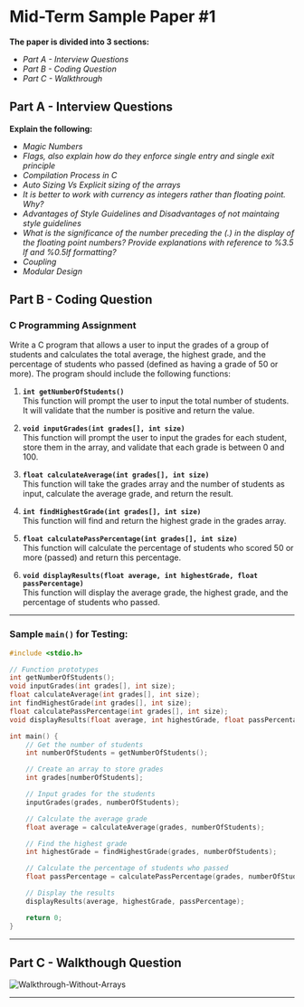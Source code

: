 # Mid-Term Sample Paper #1

<b>The paper is divided into 3 sections:</b>
<ul>
  <i>
  <li>Part A - Interview Questions</li>
  <li>Part B - Coding Question</li>
  <li>Part C - Walkthrough</li>
  </i>
</ul>

## Part A - Interview Questions

<b>Explain the following:</b>
<ul>
  <i>
  <li>Magic Numbers</li>
  <li>Flags, also explain how do they enforce single entry and single exit principle</li>
  <li>Compilation Process in C</li>
  <li>Auto Sizing Vs Explicit sizing of the arrays</li>
  <li>It is better to work with currency as integers rather than floating point. Why?</li>
  <li>Advantages of Style Guidelines and Disadvantages of not maintaing style guidelines</li>
  <li>What is the significance of the number preceding the (.) in the display of the floating point numbers? Provide explanations with reference to %3.5 lf and %0.5lf formatting?</li>
  <li>Coupling</li>
  <li>Modular Design</li>
  </i>
</ul>


## Part B - Coding Question

### C Programming Assignment

Write a C program that allows a user to input the grades of a group of students and calculates the total average, the highest grade, and the percentage of students who passed (defined as having a grade of 50 or more). The program should include the following functions:

1. **`int getNumberOfStudents()`**  
   This function will prompt the user to input the total number of students. It will validate that the number is positive and return the value.

2. **`void inputGrades(int grades[], int size)`**  
   This function will prompt the user to input the grades for each student, store them in the array, and validate that each grade is between 0 and 100.

3. **`float calculateAverage(int grades[], int size)`**  
   This function will take the grades array and the number of students as input, calculate the average grade, and return the result.

4. **`int findHighestGrade(int grades[], int size)`**  
   This function will find and return the highest grade in the grades array.

5. **`float calculatePassPercentage(int grades[], int size)`**  
   This function will calculate the percentage of students who scored 50 or more (passed) and return this percentage.

6. **`void displayResults(float average, int highestGrade, float passPercentage)`**  
   This function will display the average grade, the highest grade, and the percentage of students who passed.

---

### Sample `main()` for Testing:

```c
#include <stdio.h>

// Function prototypes
int getNumberOfStudents();
void inputGrades(int grades[], int size);
float calculateAverage(int grades[], int size);
int findHighestGrade(int grades[], int size);
float calculatePassPercentage(int grades[], int size);
void displayResults(float average, int highestGrade, float passPercentage);

int main() {
    // Get the number of students
    int numberOfStudents = getNumberOfStudents();

    // Create an array to store grades
    int grades[numberOfStudents];

    // Input grades for the students
    inputGrades(grades, numberOfStudents);

    // Calculate the average grade
    float average = calculateAverage(grades, numberOfStudents);

    // Find the highest grade
    int highestGrade = findHighestGrade(grades, numberOfStudents);

    // Calculate the percentage of students who passed
    float passPercentage = calculatePassPercentage(grades, numberOfStudents);

    // Display the results
    displayResults(average, highestGrade, passPercentage);

    return 0;
}
```
---

## Part C - Walkthough Question
![Walkthrough-Without-Arrays](https://github.com/user-attachments/assets/79501d2c-3b98-4a29-a023-4e704944aa5c)

---

###
